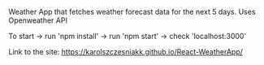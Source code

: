 Weather App that fetches weather forecast data for the next 5 days. Uses Openweather API

To start -> run 'npm install' -> run 'npm start' -> check 'localhost:3000'

Link to the site: https://karolszczesniakk.github.io/React-WeatherApp/
